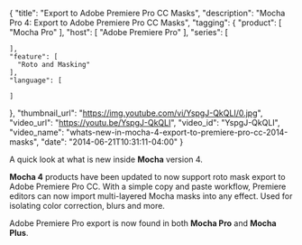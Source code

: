 {
  "title": "Export to Adobe Premiere Pro CC Masks",
  "description": "Mocha Pro 4: Export to Adobe Premiere Pro CC Masks",
  "tagging": {
    "product": [
      "Mocha Pro"
    ],
    "host": [
      "Adobe Premiere Pro"
    ],
    "series": [

    ],
    "feature": [
      "Roto and Masking"
    ],
    "language": [

    ]
  },
  "thumbnail_url": "https://img.youtube.com/vi/YspgJ-QkQLI/0.jpg",
  "video_url": "https://youtu.be/YspgJ-QkQLI",
  "video_id": "YspgJ-QkQLI",
  "video_name": "whats-new-in-mocha-4-export-to-premiere-pro-cc-2014-masks",
  "date": "2014-06-21T10:31:11-04:00"
}

A quick look at what is new inside **Mocha** version 4.

**Mocha 4** products have been updated to now support roto mask export to Adobe Premiere Pro CC. With a simple copy and paste workflow, Premiere editors can now import multi-layered Mocha masks into any effect. Used for isolating color correction, blurs and more.

Adobe Premiere Pro export is now found in both **Mocha Pro** and **Mocha
Plus**.
